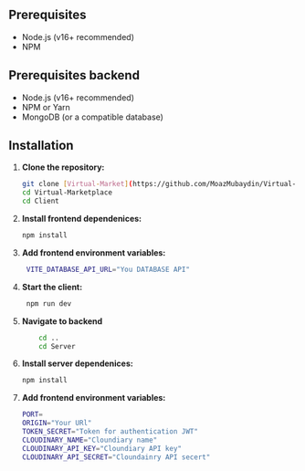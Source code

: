 ## Prerequisites

- Node.js (v16+ recommended)
- NPM

## Prerequisites backend

- Node.js (v16+ recommended)
- NPM or Yarn
- MongoDB (or a compatible database)

## Installation

1. **Clone the repository:**
   ```bash
   git clone [Virtual-Market](https://github.com/MoazMubaydin/Virtual-Marketplace.git)
   cd Virtual-Marketplace
   cd Client
   ```
2. **Install frontend dependenices:**

   ```bash
   npm install
   ```

3. **Add frontend environment variables:**

   ```bash
    VITE_DATABASE_API_URL="You DATABASE API"

   ```

4. **Start the client:**

   ```bash
    npm run dev
   ```

5. **Navigate to backend**

   ```bash
       cd ..
       cd Server
   ```

6. **Install server dependenices:**

   ```bash
   npm install
   ```

7. **Add frontend environment variables:**

   ```bash
   PORT=
   ORIGIN="Your URl"
   TOKEN_SECRET="Token for authentication JWT"
   CLOUDINARY_NAME="Cloundiary name"
   CLOUDINARY_API_KEY="Cloundiary API key"
   CLOUDINARY_API_SECRET="Cloundainry API secert"

   ```
